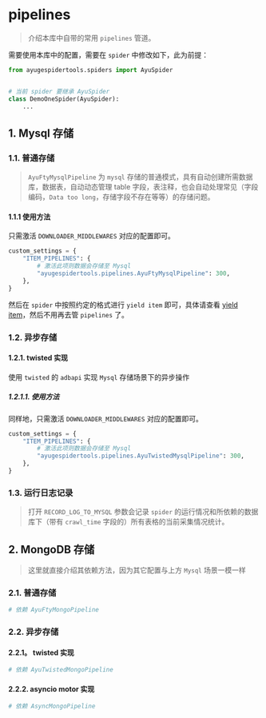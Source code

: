 # pipelines

> 介绍本库中自带的常用 `pipelines` 管道。

需要使用本库中的配置，需要在 `spider` 中修改如下，此为前提：

```python
from ayugespidertools.spiders import AyuSpider


# 当前 spider 要继承 AyuSpider
class DemoOneSpider(AyuSpider):
    ...
```

## 1. Mysql 存储

### 1.1. 普通存储

> `AyuFtyMysqlPipeline` 为 `mysql` 存储的普通模式，具有自动创建所需数据库，数据表，自动动态管理 table 字段，表注释，也会自动处理常见（字段编码，`Data too long`，存储字段不存在等等）的存储问题。

#### 1.1.1 使用方法

只需激活 `DOWNLOADER_MIDDLEWARES` 对应的配置即可。

```python
custom_settings = {
    "ITEM_PIPELINES": {
        # 激活此项则数据会存储至 Mysql
        "ayugespidertools.pipelines.AyuFtyMysqlPipeline": 300,
    },
}
```

然后在 `spider` 中按照约定的格式进行 `yield item` 即可，具体请查看 [yield item](https://ayugespidertools.readthedocs.io/en/latest/topics/items.html#yield-item)，然后不用再去管 `pipelines` 了。

### 1.2. 异步存储

#### 1.2.1. twisted 实现

使用 `twisted` 的 `adbapi` 实现 `Mysql` 存储场景下的异步操作

##### 1.2.1.1. 使用方法

同样地，只需激活 `DOWNLOADER_MIDDLEWARES` 对应的配置即可。

```python
custom_settings = {
    "ITEM_PIPELINES": {
        # 激活此项则数据会存储至 Mysql
        "ayugespidertools.pipelines.AyuTwistedMysqlPipeline": 300,
    },
}
```

### 1.3. 运行日志记录

> 打开 `RECORD_LOG_TO_MYSQL` 参数会记录 `spider` 的运行情况和所依赖的数据库下（带有 `crawl_time` 字段的）所有表格的当前采集情况统计。

## 2. MongoDB 存储

> 这里就直接介绍其依赖方法，因为其它配置与上方 `Mysql` 场景一模一样

### 2.1. 普通存储

```python
# 依赖 AyuFtyMongoPipeline
```

### 2.2. 异步存储

#### 2.2.1。 twisted 实现

```python
# 依赖 AyuTwistedMongoPipeline
```

#### 2.2.2. asyncio motor 实现

```python
# 依赖 AsyncMongoPipeline
```
